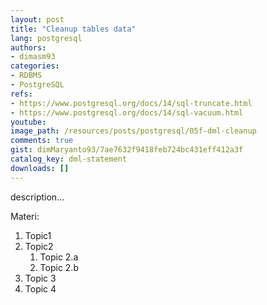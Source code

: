 ```yaml
---
layout: post
title: "Cleanup tables data"
lang: postgresql
authors:
- dimasm93
categories:
- RDBMS
- PostgreSQL
refs: 
- https://www.postgresql.org/docs/14/sql-truncate.html
- https://www.postgresql.org/docs/14/sql-vacuum.html
youtube: 
image_path: /resources/posts/postgresql/05f-dml-cleanup
comments: true
gist: dimMaryanto93/7ae7632f9418feb724bc431eff412a3f
catalog_key: dml-statement
downloads: []
---
```



description...

<!--more-->

Materi: 

1. Topic1
2. Topic2
    1. Topic 2.a
    2. Topic 2.b
3. Topic 3
4. Topic 4